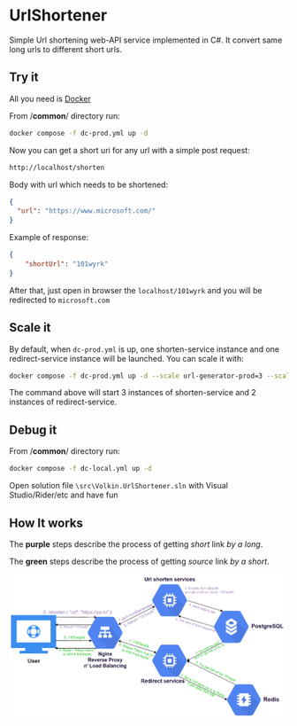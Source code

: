 # UrlShortener

Simple Url shortening web-API service implemented in C#. It convert same long urls to different short urls.

## Try it

All you need is [Docker](https://www.docker.com/products/docker-desktop/)

From /**common**/ directory run:

~~~bash
docker compose -f dc-prod.yml up -d
~~~

Now you can get a short uri for any url with a simple post request:

~~~bash
http://localhost/shorten
~~~

Body with url which needs to be shortened:

~~~json
{
  "url": "https://www.microsoft.com/"
}
~~~

Example of response:

~~~json
{
    "shortUrl": "101wyrk"
}
~~~

After that, just open in browser the `localhost/101wyrk` and you will be redirected to `microsoft.com`

## Scale it

By default, when `dc-prod.yml` is up, one shorten-service instance and one redirect-service instance will be launched. You can scale it with:

~~~bash
docker compose -f dc-prod.yml up -d --scale url-generator-prod=3 --scale url-redirector-prod=2
~~~

The command above will start 3 instances of shorten-service and 2 instances of redirect-service.

## Debug it

From /**common**/ directory run:

~~~bash
docker compose -f dc-local.yml up -d
~~~

Open solution file `\src\Volkin.UrlShortener.sln` with Visual Studio/Rider/etc and have fun

## How It works

The **purple** steps describe the process of getting *short* link *by a long*.

The **green** steps describe the process of getting *source* link *by a short*.

![architecture](.\common\imgs\architecture.png)